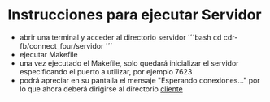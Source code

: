 # Instrucciones para ejecutar Servidor
- abrir una terminal y acceder al directorio servidor
  ´´´bash
  cd cdr-fb/connect_four/servidor
  ´´´
- ejecutar Makefile
- una vez ejecutado el Makefile, solo quedará inicializar el servidor especificando el puerto a utilizar, por ejemplo 7623
- podrá apreciar en su pantalla el mensaje "Esperando conexiones..." por lo que ahora deberá dirigirse al directorio [cliente](./connect_four/cliente)
  
